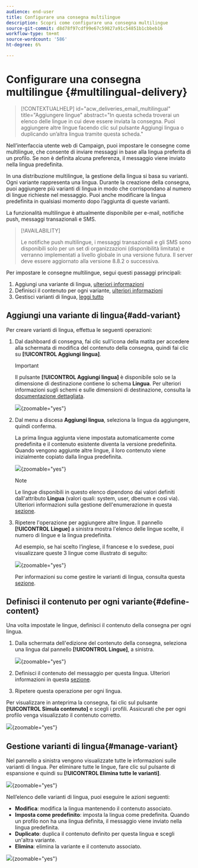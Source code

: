 ```yaml
---
audience: end-user
title: Configurare una consegna multilingue
description: Scopri come configurare una consegna multilingue
source-git-commit: d8d78f97cdf99e67c59827a91c54851b1cbbeb16
workflow-type: tm+mt
source-wordcount: '586'
ht-degree: 6%

---
```


# Configurare una consegna multilingue {#multilingual-delivery}

>[!CONTEXTUALHELP]
>id="acw_deliveries_email_multilingual"
>title="Aggiungere lingue"
>abstract="In questa scheda troverai un elenco delle lingue in cui deve essere inviata la consegna. Puoi aggiungere altre lingue facendo clic sul pulsante Aggiungi lingua o duplicando un’altra lingua tramite questa scheda."

Nell’interfaccia utente web di Campaign, puoi impostare le consegne come multilingue, che consente di inviare messaggi in base alla lingua preferita di un profilo. Se non è definita alcuna preferenza, il messaggio viene inviato nella lingua predefinita.

In una distribuzione multilingue, la gestione della lingua si basa su varianti. Ogni variante rappresenta una lingua. Durante la creazione della consegna, puoi aggiungere più varianti di lingua in modo che corrispondano al numero di lingue richieste nel messaggio. Puoi anche modificare la lingua predefinita in qualsiasi momento dopo l’aggiunta di queste varianti.

La funzionalità multilingue è attualmente disponibile per e-mail, notifiche push, messaggi transazionali e SMS.

>[!AVAILABILITY]
>
>Le notifiche push multilingue, i messaggi transazionali e gli SMS sono disponibili solo per un set di organizzazioni (disponibilità limitata) e verranno implementati a livello globale in una versione futura. Il server deve essere aggiornato alla versione 8.8.2 o successiva.

Per impostare le consegne multilingue, segui questi passaggi principali:

1. Aggiungi una variante di lingua, [ulteriori informazioni](#add-variant)
1. Definisci il contenuto per ogni variante, [ulteriori informazioni](#define-content)
1. Gestisci varianti di lingua, [leggi tutto](#manage-variant)

## Aggiungi una variante di lingua{#add-variant}

Per creare varianti di lingua, effettua le seguenti operazioni:

1. Dal dashboard di consegna, fai clic sull&#39;icona della matita per accedere alla schermata di modifica del contenuto della consegna, quindi fai clic su **[!UICONTROL Aggiungi lingua]**.

   >[!IMPORTANT]
   >
   >Il pulsante **[!UICONTROL Aggiungi lingua]** è disponibile solo se la dimensione di destinazione contiene lo schema **Lingua**. Per ulteriori informazioni sugli schemi e sulle dimensioni di destinazione, consulta la [documentazione dettagliata](../audience/targeting-dimensions.md).

   ![](assets/edit-content_2.png){zoomable="yes"}

1. Dal menu a discesa **Aggiungi lingua**, seleziona la lingua da aggiungere, quindi conferma.

   La prima lingua aggiunta viene impostata automaticamente come predefinita e il contenuto esistente diventa la versione predefinita. Quando vengono aggiunte altre lingue, il loro contenuto viene inizialmente copiato dalla lingua predefinita.

   ![](assets/edit-content_3.png){zoomable="yes"}

   >[!NOTE]
   >
   >Le lingue disponibili in questo elenco dipendono dai valori definiti dall&#39;attributo **Lingua** (valori quali: system, user, dbenum e così via). Ulteriori informazioni sulla gestione dell&#39;enumerazione in questa [sezione](../administration/enumerations.md).

1. Ripetere l&#39;operazione per aggiungere altre lingue. Il pannello **[!UICONTROL Lingue]** a sinistra mostra l&#39;elenco delle lingue scelte, il numero di lingue e la lingua predefinita.

   Ad esempio, se hai scelto l’inglese, il francese e lo svedese, puoi visualizzare queste 3 lingue come illustrato di seguito:

   ![](assets/edit-content_9.png){zoomable="yes"}

   Per informazioni su come gestire le varianti di lingua, consulta questa [sezione](#manage-variant).

## Definisci il contenuto per ogni variante{#define-content}

Una volta impostate le lingue, definisci il contenuto della consegna per ogni lingua.

1. Dalla schermata dell&#39;edizione del contenuto della consegna, seleziona una lingua dal pannello **[!UICONTROL Lingue]**, a sinistra.

   ![](assets/edit-content_11.png){zoomable="yes"}

1. Definisci il contenuto del messaggio per questa lingua. Ulteriori informazioni in questa [sezione](../msg/create-deliveries.md).

1. Ripetere questa operazione per ogni lingua.

<!--
>[!BEGINTABS]

>[!TAB Email delivery]

1. From the delivery content edition screen, choose a language and click the **[!UICONTROL Edit email body]** button. You can also hover over the email preview and select **[!UICONTROL Open email designer]**.

    ![](assets/edit-content_11.png){zoomable="yes"}

1. Define the content of your email for this language. [Read more](../email/get-started-email-designer.md#start-authoring)

1. Repeat this operation for each language.

>[!TAB SMS delivery]

1. From the delivery content edition screen, choose a language.

1. Edit the content of the SMS message for this language. [Read more](../sms/create-sms.md)

    ![](assets/edit-content_11-sms.png){zoomable="yes"}

1. Repeat this operation for each language.

>[!ENDTABS]

-->

Per visualizzare in anteprima la consegna, fai clic sul pulsante **[!UICONTROL Simula contenuto]** e scegli i profili. Assicurati che per ogni profilo venga visualizzato il contenuto corretto.

![](assets/edit-content_5.png){zoomable="yes"}

## Gestione varianti di lingua{#manage-variant}

Nel pannello a sinistra vengono visualizzate tutte le informazioni sulle varianti di lingua. Per eliminare tutte le lingue, fare clic sul pulsante di espansione e quindi su **[!UICONTROL Elimina tutte le varianti]**.

![](assets/edit-content_13.png){zoomable="yes"}

Nell’elenco delle varianti di lingua, puoi eseguire le azioni seguenti:

* **Modifica**: modifica la lingua mantenendo il contenuto associato.
* **Imposta come predefinito**: imposta la lingua come predefinita. Quando un profilo non ha una lingua definita, il messaggio viene inviato nella lingua predefinita.
* **Duplicato**: duplica il contenuto definito per questa lingua e scegli un&#39;altra variante.
* **Elimina**: elimina la variante e il contenuto associato.

![](assets/edit-content_13-sms.png){zoomable="yes"}

